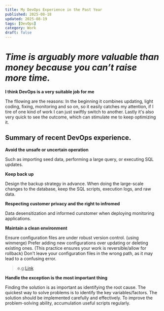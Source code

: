 ```yaml
---
title: My DevOps Experience in the Past Year
published: 2025-08-18
updated: 2025-08-19
tags: [DevOps]
category: Work
draft: false
---
```


# _Time is arguably more valuable than money because you can’t raise more time._

**I think DevOps is a very suitable job for me** 

The fllowing are the reasons:
In the beginning it combines updating, light coding, fixing, monitoring and so on, 
so it easily catches my attention, if I tire of one kind of work I can just swiftly switch to another.
Lastly it's also very quick to see the outcome, which can stimulate me to keep optimizing it.

## Summary of recent DevOps experience.
**Avoid the unsafe or uncertain operation** 

Such as importing seed data, performing a large query, or executing SQL updates.  

**Keep back up** 

Design the backup strategy in advance.
When doing the large-scale changes to the database, keep the SQL scripts, execution logs, and raw data.

**Respecting customer privacy and the right to infromed** 

Data desensitization and informed cunstomer when deploying monitoring applications.

**Maintain a clean environment** 

Ensure configuration files are under robust version control. (using winmerge)
Prefer adding new configurations over updating or deleting existing ones. (This practice ensures your work is reversible/allow for rollback)
Don't leave your configuration files in the wrong path, as it may lead to a confusing error.

> e.g:[Link](https://blog.daqiyu.dpdns.org/posts/0002-conflict-container-name-is-already-in-used/)

**Handle the exception is the most important thing** 

Finding the solution is as important as identifying the root cause.
The quickest way to solve problems is to identify the key variables/factors.
The solution should be implemented carefully and effectively.
To improve the problem-solving ability, accumulation useful scripts regularly.